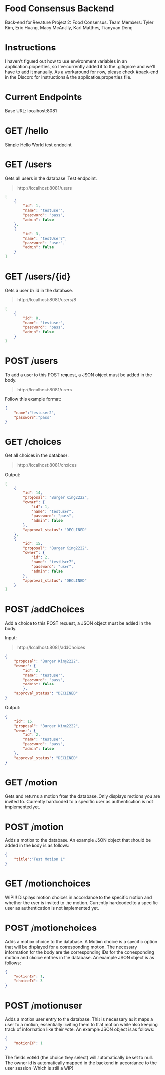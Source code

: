 # Food Consensus Backend 

Back-end for Revature Project 2: Food Consensus.
Team Members: Tyler Kim, Eric Huang, Macy McAnally, Karl Matthes, Tianyuan Deng

# Instructions 

I haven't figured out how to use environment variables in an application.properties,
so I've currently added it to the .gitignore and we'll have to add it manually. 
As a workaround for now, please check #back-end in the Discord for instructions & 
the application.properties file.

# Current Endpoints 

Base URL: localhost:8081

# GET /hello
Simple Hello World test endpoint

# GET /users
Gets all users in the database. Test endpoint.
>http://localhost:8081/users
```JSON
[
    {
        "id": 1,
        "name": "testuser",
        "password": "pass",
        "admin": false
    },
    {
        "id": 3,
        "name": "testUser7",
        "password": "user",
        "admin": false
    }
]
```
# GET /users/{id}
Gets a user by id in the database.
>http://localhost:8081/users/8
```JSON
[
    {
        "id": 8,
        "name": "testuser",
        "password": "pass",
        "admin": false
    }
]
```

# POST /users
To add a user to this POST request, a JSON object must be added in the body. 
>http://localhost:8081/users

Follow this example format: 
```JSON
{
    "name":"testuser2",
    "password":"pass"
}
```
# GET /choices
Get all choices in the database.
> http://localhost:8081/choices

Output:
```JSON
[
    {
        "id": 14,
        "proposal": "Burger King2222",
        "owner": {
            "id": 1,
            "name": "testuser",
            "password": "pass",
            "admin": false
        },
        "approval_status": "DECLINED"
    },
    {
        "id": 15,
        "proposal": "Burger King2222",
        "owner": {
            "id": 2,
            "name": "testUser7",
            "password": "user",
            "admin": false
        },
        "approval_status": "DECLINED"
    }
]
```

# POST /addChoices
Add a choice to this POST request, a JSON object must be added in the body.

Input:
> http://localhost:8081/addChoices

```JSON
{
    "proposal": "Burger King2222",
    "owner": {
        "id": 2,
        "name": "testuser",
        "password": "pass",
        "admin": false
        },
    "approval_status": "DECLINED"
}
```
Output:
```JSON
{
    "id": 15,
    "proposal": "Burger King2222",
    "owner": {
        "id": 2,
        "name": "testuser",
        "password": "pass",
        "admin": false
    },
    "approval_status": "DECLINED"
}
```

# GET /motion 
Gets and returns a motion from the database. Only displays motions you are invited to. Currently hardcoded to a specific user as authentication is not implemented yet. 


# POST /motion
Adds a motion to the database. An example JSON object that should be added in the body is as follows:
```JSON
{
    "title":"Test Motion 1"
}
```

# GET /motionchoices

WIP!!!
Displays motion choices in accordance to the specific motion
and whether the user is invited to the motion. Currently
hardcoded to a specific user as authentication is not implemented
yet. 

# POST /motionchoices 
Adds a motion choice to the database. A Motion choice is a specific option that will be displayed for a corresponding motion. The necessary information for the body are the corresponding IDs for the corresponding motion and choice entries in the database. An example JSON object is as follows: 
```JSON 
{
    "motionId": 1,
    "choiceId": 3
}
```

# POST /motionuser
Adds a motion user entry to the database. This is necessary as it maps a user to a motion, essentially inviting them to that motion while also keeping track of information like their vote. 
An example JSON object is as follows:
```JSON
{
    "motionId": 1
}
``` 
The fields voteId (the choice they select) will automatically be set to null. The owner id is automatically mapped in the backend
in accordance to the user session (Which is still a WIP)

